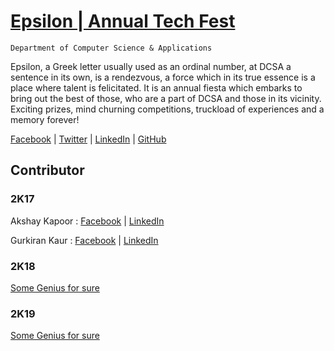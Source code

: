 # [Epsilon | Annual Tech Fest](https://epsilon.puchd.ac.in)
```
Department of Computer Science & Applications
```
Epsilon, a Greek letter usually used as an ordinal number, at DCSA a sentence in its own, is a rendezvous, a force which in its true essence is a place where talent is felicitated. It is an annual fiesta which embarks to bring out the best of those, who are a part of DCSA and those in its vicinity. Exciting prizes, mind churning competitions, truckload of experiences and a memory forever!

[Facebook](https://www.facebook.com/official.dcsa) | [Twitter](https://twitter.com/OfficialDCSA) | [LinkedIn](https://www.linkedin.com/school/13305516) | [GitHub](https://github.com/DCSA-PU)

## Contributor

### 2K17
Akshay Kapoor : [Facebook](https://www.facebook.com/mailme.akshaykapoor) | [LinkedIn](https://www.linkedin.com/in/the-ak)

Gurkiran Kaur : [Facebook](https://www.facebook.com/profile.php?id=1851910042) | [LinkedIn](https://www.linkedin.com/in/gurkiran)

### 2K18
[Some Genius for sure](https://http://motherfuckingwebsite.com/)

### 2K19
[Some Genius for sure](https://http://motherfuckingwebsite.com/)
